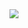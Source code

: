 <img align="right" src="https://visitor-badge.laobi.icu/badge?page_id-YoucancallmeRich.YoucancallmeRich" />
